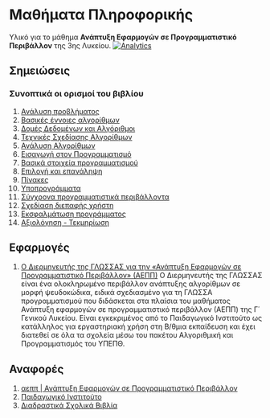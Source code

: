 # Μαθήματα Πληροφορικής 
Υλικό για το μάθημα **Ανάπτυξη Εφαρμογών σε Προγραμματιστικό Περιβάλλον** της 3ης Λυκείου.
[![Analytics](https://ga-beacon.appspot.com/UA-51201203-1/InformaticsLessons/readme)](https://github.com/igrigorik/ga-beacon)
## Σημειώσεις

### Συνοπτικά οι ορισμοί του βιβλίου

1. [Ανάλυση προβλήματος](Ορισμοί/Κεφάλαιο%201o.md)
2. [Βασικές έννοιες αλγορίθμων ](Ορισμοί/Κεφάλαιο%202o.md)
3. [Δομές Δεδομένων και Αλγόριθμοι](Ορισμοί/Κεφάλαιο%203o.md)
4. [Τεχνικές Σχεδίασης Αλγορίθμων](Ορισμοί/Κεφάλαιο%204o.md)
5. [Ανάλυση Αλγορίθμων](Ορισμοί/Κεφάλαιο%205o.md)
6. [Εισαγωγή στον Προγραμματισμό](Ορισμοί/Κεφάλαιο%206o.md)
7. [Βασικά στοιχεία προγραμματισμού](Ορισμοί/Κεφάλαιο%207o.md)
8. [Επιλογή και επανάληψη](Ορισμοί/Κεφάλαιο%208o.md)
9. [Πίνακες](Ορισμοί/Κεφάλαιο%209o.md)
10. [Υποπρογράμματα](Ορισμοί/Κεφάλαιο%2010o.md)
11. [Σύγχρονα προγραμματιστικά περιβάλλοντα](Ορισμοί/Κεφάλαιο%2011o.md)
12. [Σχεδίαση διεπαφής χρήστη](Ορισμοί/Κεφάλαιο%2012o.md)
13. [Εκσφαλμάτωση προγράμματος](Ορισμοί/Κεφάλαιο%2013o.md)
14. [Αξιολόγηση - Τεκμηρίωση](Ορισμοί/Κεφάλαιο%2014o.md)

## Εφαρμογές
1. [Ο Διερμηνευτής της ΓΛΩΣΣΑΣ για την «Ανάπτυξη Εφαρμογών σε Προγραμματιστικό Περιβάλλον» (ΑΕΠΠ)](http://alkisg.mysch.gr/) Ο Διερμηνευτής της ΓΛΩΣΣΑΣ είναι ένα ολοκληρωμένο περιβάλλον ανάπτυξης αλγορίθμων σε μορφή ψευδοκώδικα, ειδικά σχεδιασμένο για τη ΓΛΩΣΣΑ προγραμματισμού που διδάσκεται στα πλαίσια του μαθήματος Ανάπτυξη εφαρμογών σε προγραμματιστικό περιβάλλον (ΑΕΠΠ) της Γ΄ Γενικού Λυκείου. Είναι εγκεκριμένος από το Παιδαγωγικό Ινστιτούτο ως κατάλληλος για εργαστηριακή χρήση στη Β/θμια εκπαίδευση και έχει διατεθεί σε όλα τα σχολεία μέσω του πακέτου Αλγοριθμική και Προγραμματισμός του ΥΠΕΠΘ.

## Αναφορές
1. [αεππ | Ανάπτυξη Εφαρμογών σε Προγραμματιστικό Περιβάλλον](http://www.aepp.edu.gr/)
2. [Παιδαγωγικό Ινστιτούτο](http://www.pi-schools.gr/content/index.php?lesson_id=1&ep=67&c_id=273)
3. [Διαδραστικά Σχολικά Βιβλία](http://ebooks.edu.gr/2013/books-pdf.php?course=DSGL-C101)
